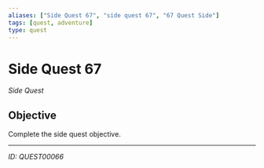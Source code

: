 ```yaml
---
aliases: ["Side Quest 67", "side quest 67", "67 Quest Side"]
tags: [quest, adventure]
type: quest
---
```


# Side Quest 67

*Side Quest*

## Objective
Complete the side quest objective.

---
*ID: QUEST00066*